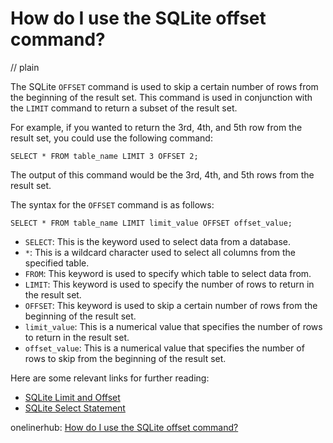 # How do I use the SQLite offset command?
// plain

The SQLite `OFFSET` command is used to skip a certain number of rows from the beginning of the result set. This command is used in conjunction with the `LIMIT` command to return a subset of the result set.

For example, if you wanted to return the 3rd, 4th, and 5th row from the result set, you could use the following command:
```
SELECT * FROM table_name LIMIT 3 OFFSET 2;
```

The output of this command would be the 3rd, 4th, and 5th rows from the result set.

The syntax for the `OFFSET` command is as follows:
```
SELECT * FROM table_name LIMIT limit_value OFFSET offset_value;
```

- `SELECT`: This is the keyword used to select data from a database.
- `*`: This is a wildcard character used to select all columns from the specified table.
- `FROM`: This keyword is used to specify which table to select data from.
- `LIMIT`: This keyword is used to specify the number of rows to return in the result set.
- `OFFSET`: This keyword is used to skip a certain number of rows from the beginning of the result set.
- `limit_value`: This is a numerical value that specifies the number of rows to return in the result set.
- `offset_value`: This is a numerical value that specifies the number of rows to skip from the beginning of the result set.

Here are some relevant links for further reading:
- [SQLite Limit and Offset](https://www.sqlitetutorial.net/sqlite-limit/)
- [SQLite Select Statement](https://www.sqlitetutorial.net/sqlite-select/)

onelinerhub: [How do I use the SQLite offset command?](https://onelinerhub.com/sqlite/how-do-i-use-the-sqlite-offset-command)